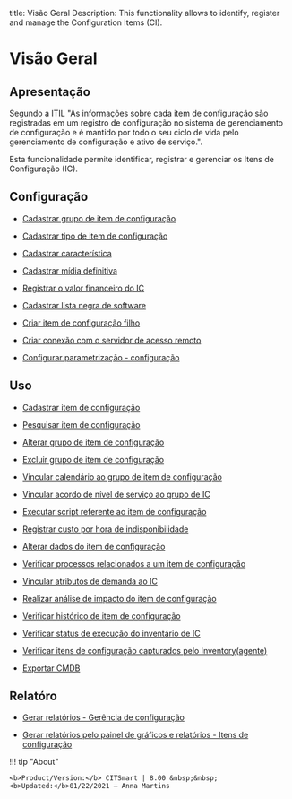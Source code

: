 title: Visão Geral
Description: This functionality allows to identify, register and manage the Configuration Items (CI).
# Visão Geral

Apresentação
----------------

Segundo a ITIL "As informações sobre cada item de configuração são registradas em um registro de configuração no sistema de gerenciamento de configuração e é mantido por todo o seu ciclo de vida pelo gerenciamento de configuração e ativo de serviço.".

Esta funcionalidade permite identificar, registrar e gerenciar os Itens de Configuração (IC).

Configuração
-------------

- [Cadastrar grupo de item de configuração](/pt-br/citsmart-platform-8/processes/configuration/configuration/register-configuration-item-group.html)

- [Cadastrar tipo de item de configuração](/pt-br/citsmart-platform-8/processes/configuration/configuration/register-type-ic.html)

- [Cadastrar característica](/pt-br/citsmart-platform-8/processes/configuration/configuration/register-characteristics.html)

- [Cadastrar mídia definitiva](/pt-br/citsmart-platform-8/processes/configuration/configuration/register-definitive-media.html)

- [Registrar o valor financeiro do IC](/pt-br/citsmart-platform-8/processes/configuration/configuration/register-financial-value-ic.html)

- [Cadastrar lista negra de software](/pt-br/citsmart-platform-8/processes/configuration/configuration/register-software-blacklist.html)

- [Criar item de configuração filho](/pt-br/citsmart-platform-8/processes/configuration/configuration/create-configuration-item-related-ic.html)

- [Criar conexão com o servidor de acesso remoto](/pt-br/citsmart-platform-8/processes/configuration/configuration/configure-remote-access.html)

- [Configurar parametrização - configuração](/pt-br/citsmart-platform-8/platform-administration/parameters-list/configure-parametrization-configuration.html)


Uso
-------

- [Cadastrar item de configuração](/pt-br/citsmart-platform-8/processes/configuration/use/register-CI.html)

- [Pesquisar item de configuração](/pt-br/citsmart-platform-8/processes/configuration/use/search-CI.html)

- [Alterar grupo de item de configuração](/pt-br/citsmart-platform-8/processes/configuration/use/change-group-configuration-item.html)

- [Excluir grupo de item de configuração](/pt-br/citsmart-platform-8/processes/configuration/use/delete-group-of-IC.html)

- [Vincular calendário ao grupo de item de configuração](/pt-br/citsmart-platform-8/processes/configuration/use/link-calendar-to-group-of-IC.html)

- [Vincular acordo de nível de serviço ao grupo de IC](/pt-br/citsmart-platform-8/processes/configuration/use/link-SLA-to-CI-group.html)

- [Executar script referente ao item de configuração](/pt-br/citsmart-platform-8/processes/configuration/use/run-script-of-CI.html)

- [Registrar custo por hora de indisponibilidade](/pt-br/citsmart-platform-8/processes/configuration/use/cost-per-hour-unavailability.html)

- [Alterar dados do item de configuração](/pt-br/citsmart-platform-8/processes/configuration/use/change-IC-item-data.html)

- [Verificar processos relacionados a um item de configuração](/pt-br/citsmart-platform-8/processes/configuration/use/CI-processes-related.html)

- [Vincular atributos de demanda ao IC](/pt-br/citsmart-platform-8/processes/configuration/use/link-demand-attributes-to-CI.html)

- [Realizar análise de impacto do item de configuração](/pt-br/citsmart-platform-8/processes/configuration/use/configuration-item-impact.html)

- [Verificar histórico de item de configuração](/pt-br/citsmart-platform-8/processes/configuration/use/CI-history.html)

- [Verificar status de execução do inventário de IC](/pt-br/citsmart-platform-8/processes/configuration/use/verify-status-inventory.html)

- [Verificar itens de configuração capturados pelo Inventory(agente)](/pt-br/citsmart-platform-8/processes/configuration/use/CI-captured-by-inventory.html)

- [Exportar CMDB](/pt-br/citsmart-platform-8/processes/configuration/use/export-CMDB.html)


Relatóro
----------

- [Gerar relatórios - Gerência de configuração](/pt-br/citsmart-platform-8/processes/configuration/use/generate-report-configuration-management.html)

- [Gerar relatórios pelo painel de gráficos e relatórios - Itens de configuração](/pt-br/citsmart-platform-8/processes/configuration/use/generate-reports-charts-panel-ic.html)

!!! tip "About"

    <b>Product/Version:</b> CITSmart | 8.00 &nbsp;&nbsp;
    <b>Updated:</b>01/22/2021 – Anna Martins


